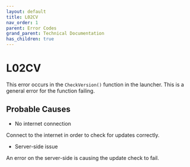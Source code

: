 ```yaml
---
layout: default
title: L02CV
nav_order: 1
parent: Error Codes
grand_parent: Technical Documentation
has_children: true
---
```


# L02CV

This error occurs in the `CheckVersion()` function in the launcher. This is a general error for the function failing.

## Probable Causes

- No internet connection

Connect to the internet in order to check for updates correctly.

- Server-side issue

An error on the server-side is causing the update check to fail.
